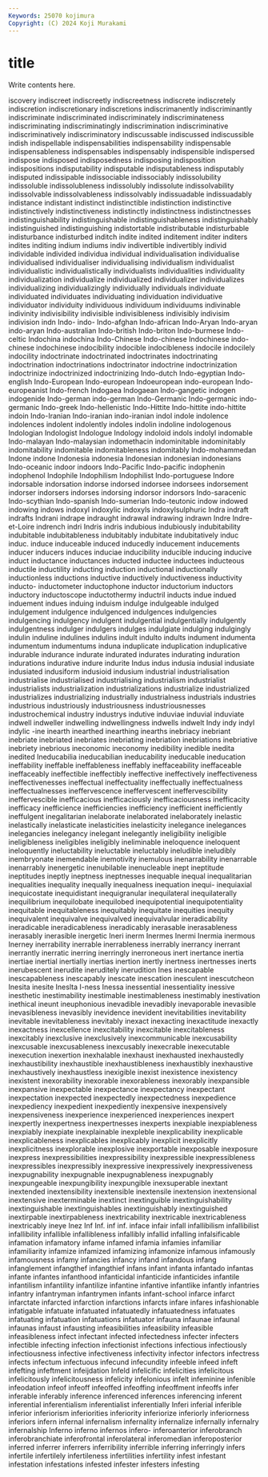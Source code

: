 ```yaml
---
Keywords: 25070 kojimura
Copyright: (C) 2024 Koji Murakami
---
```


# title

Write contents here.



iscovery indiscreet indiscreetly indiscreetness indiscrete indiscretely indiscretion indiscretionary
indiscretions indiscrimanently indiscriminantly indiscriminate indiscriminated indiscriminately indiscriminateness indiscriminating indiscriminatingly indiscrimination
indiscriminative indiscriminatively indiscriminatory indiscussable indiscussed indiscussible indish indispellable indispensabilities indispensability
indispensable indispensableness indispensables indispensably indispensible indispersed indispose indisposed indisposedness indisposing
indisposition indispositions indisputability indisputable indisputableness indisputably indisputed indissipable indissociable indissociably
indissolubility indissoluble indissolubleness indissolubly indissolute indissolvability indissolvable indissolvableness indissolvably indissuadable
indissuadably indistance indistant indistinct indistinctible indistinction indistinctive indistinctively indistinctiveness indistinctly
indistinctness indistinctnesses indistinguishability indistinguishable indistinguishableness indistinguishably indistinguished indistinguishing indistortable indistributable
indisturbable indisturbance indisturbed inditch indite indited inditement inditer inditers indites
inditing indium indiums indiv indivertible indivertibly individ individable individed individua
individual individualisation individualise individualised individualiser individualising individualism individualist individualistic individualistically
individualists individualities individuality individualization individualize individualized individualizer individualizes individualizing individualizingly
individually individuals individuate individuated individuates individuating individuation individuative individuator individuity
individuous individuum individuums indivinable indivinity indivisibility indivisible indivisibleness indivisibly indivisim
indivision indn Indo- indo- Indo-afghan Indo-african Indo-Aryan Indo-aryan indo-aryan Indo-australian
Indo-british Indo-briton Indo-burmese Indo-celtic Indochina indochina Indo-Chinese Indo-chinese Indochinese indo-chinese
indochinese indocibility indocible indocibleness indocile indocilely indocility indoctrinate indoctrinated indoctrinates
indoctrinating indoctrination indoctrinations indoctrinator indoctrine indoctrinization indoctrinize indoctrinized indoctrinizing Indo-dutch
Indo-egyptian Indo-english Indo-European Indo-european Indoeuropean indo-european Indo-europeanist Indo-french Indogaea Indogaean
Indo-gangetic indogen indogenide Indo-german indo-german Indo-Germanic Indo-germanic indo-germanic Indo-greek Indo-hellenistic
Indo-Hittite Indo-hittite indo-hittite indoin Indo-Iranian Indo-iranian indo-iranian indol indole indolence
indolences indolent indolently indoles indolin indoline indologenous Indologian Indologist Indologue
Indology indoloid indols indolyl indomable Indo-malayan Indo-malaysian indomethacin indominitable indominitably
indomitability indomitable indomitableness indomitably Indo-mohammedan Indone indone Indonesia indonesia Indonesian
indonesian indonesians Indo-oceanic indoor indoors Indo-Pacific Indo-pacific indophenin indophenol Indophile
Indophilism Indophilist Indo-portuguese Indore indorsable indorsation indorse indorsed indorsee indorsees
indorsement indorser indorsers indorses indorsing indorsor indorsors Indo-saracenic Indo-scythian Indo-spanish
Indo-sumerian Indo-teutonic indow indowed indowing indows indoxyl indoxylic indoxyls indoxylsulphuric
Indra indraft indrafts Indrani indrape indraught indrawal indrawing indrawn Indre
Indre-et-Loire indrench indri Indris indris indubious indubiously indubitability indubitable indubitableness
indubitably indubitate indubitatively induc induc. induce induceable induced inducedly inducement
inducements inducer inducers induces induciae inducibility inducible inducing inducive induct
inductance inductances inducted inductee inductees inducteous inductile inductility inducting induction
inductional inductionally inductionless inductions inductive inductively inductiveness inductivity inducto- inductometer
inductophone inductor inductorium inductors inductory inductoscope inductothermy inductril inducts indue
indued induement indues induing induism indulge indulgeable indulged indulgement indulgence
indulgenced indulgences indulgencies indulgencing indulgency indulgent indulgential indulgentially indulgently indulgentness
indulger indulgers indulges indulgiate indulging indulgingly indulin induline indulines indulins
indult indulto indults indument indumenta indumentum indumentums induna induplicate induplication
induplicative indurable indurance indurate indurated indurates indurating induration indurations indurative
indure indurite Indus indus indusia indusial indusiate indusiated indusiform indusioid
indusium industrial industrialisation industrialise industrialised industrialising industrialism industrialist industrialists industrialization
industrializations industrialize industrialized industrializes industrializing industrially industrialness industrials industries industrious
industriously industriousness industriousnesses industrochemical industry industrys indutive induviae induvial induviate
indwell indweller indwelling indwellingness indwells indwelt Indy indy indyl indylic
-ine inearth inearthed inearthing inearths inebriacy inebriant inebriate inebriated inebriates
inebriating inebriation inebriations inebriative inebriety inebrious ineconomic ineconomy inedibility inedible
inedita inedited Ineducabilia ineducabilian ineducability ineducable ineducation ineffability ineffable ineffableness
ineffably ineffaceability ineffaceable ineffaceably ineffectible ineffectibly ineffective ineffectively ineffectiveness ineffectivenesses
ineffectual ineffectuality ineffectually ineffectualness ineffectualnesses ineffervescence ineffervescent ineffervescibility ineffervescible inefficacious
inefficaciously inefficaciousness inefficacity inefficacy inefficience inefficiencies inefficiency inefficient inefficiently ineffulgent
inegalitarian inelaborate inelaborated inelaborately inelastic inelastically inelasticate inelasticities inelasticity inelegance
inelegances inelegancies inelegancy inelegant inelegantly ineligibility ineligible ineligibleness ineligibles ineligibly
ineliminable ineloquence ineloquent ineloquently ineluctability ineluctable ineluctably ineludible ineludibly inembryonate
inemendable inemotivity inemulous inenarrability inenarrable inenarrably inenergetic inenubilable inenucleable inept
ineptitude ineptitudes ineptly ineptness ineptnesses inequable inequal inequalitarian inequalities inequality
inequally inequalness inequation inequi- inequiaxial inequicostate inequidistant inequigranular inequilateral inequilaterally
inequilibrium inequilobate inequilobed inequipotential inequipotentiality inequitable inequitableness inequitably inequitate inequities
inequity inequivalent inequivalve inequivalved inequivalvular ineradicability ineradicable ineradicableness ineradicably inerasable
inerasableness inerasably inerasible inergetic Ineri inerm Inermes Inermi Inermia inermous
Inerney inerrability inerrable inerrableness inerrably inerrancy inerrant inerrantly inerratic inerring
inerringly inerroneous inert inertance inertia inertiae inertial inertially inertias inertion
inertly inertness inertnesses inerts inerubescent inerudite ineruditely inerudition Ines inescapable
inescapableness inescapably inescate inescation inesculent inescutcheon Inesita inesite Ineslta I-ness
Inessa inessential inessentiality inessive inesthetic inestimability inestimable inestimableness inestimably inestivation
inethical ineunt ineuphonious inevadible inevadibly inevaporable inevasible inevasibleness inevasibly inevidence
inevident inevitabilities inevitability inevitable inevitableness inevitably inexact inexacting inexactitude inexactly
inexactness inexcellence inexcitability inexcitable inexcitableness inexcitably inexclusive inexclusively inexcommunicable inexcusability
inexcusable inexcusableness inexcusably inexecrable inexecutable inexecution inexertion inexhalable inexhaust inexhausted
inexhaustedly inexhaustibility inexhaustible inexhaustibleness inexhaustibly inexhaustive inexhaustively inexhaustless inexigible inexist
inexistence inexistency inexistent inexorability inexorable inexorableness inexorably inexpansible inexpansive inexpectable
inexpectance inexpectancy inexpectant inexpectation inexpected inexpectedly inexpectedness inexpedience inexpediency inexpedient
inexpediently inexpensive inexpensively inexpensiveness inexperience inexperienced inexperiences inexpert inexpertly inexpertness
inexpertnesses inexperts inexpiable inexpiableness inexpiably inexpiate inexplainable inexpleble inexplicability inexplicable
inexplicableness inexplicables inexplicably inexplicit inexplicitly inexplicitness inexplorable inexplosive inexportable inexposable
inexposure inexpress inexpressibilities inexpressibility inexpressible inexpressibleness inexpressibles inexpressibly inexpressive inexpressively
inexpressiveness inexpugnability inexpugnable inexpugnableness inexpugnably inexpungeable inexpungibility inexpungible inexsuperable inextant
inextended inextensibility inextensible inextensile inextension inextensional inextensive inexterminable inextinct inextinguible
inextinguishability inextinguishable inextinguishables inextinguishably inextinguished inextirpable inextirpableness inextricability inextricable inextricableness
inextricably ineye Inez Inf Inf. inf inf. inface infair infall
infallibilism infallibilist infallibility infallible infallibleness infallibly infallid infalling infalsificable infamation
infamatory infame infamed infamia infamies infamiliar infamiliarity infamize infamized infamizing
infamonize infamous infamously infamousness infamy infancies infancy infand infandous infang
infanglement infangthef infangthief infans infant infanta infantado infantas infante infantes
infanthood infanticidal infanticide infanticides infantile infantilism infantility infantilize infantine infantive
infantlike infantly infantries infantry infantryman infantrymen infants infant-school infarce infarct
infarctate infarcted infarction infarctions infarcts infare infares infashionable infatigable infatuate
infatuated infatuatedly infatuatedness infatuates infatuating infatuation infatuations infatuator infauna infaunae
infaunal infaunas infaust infausting infeasibilities infeasibility infeasible infeasibleness infect infectant
infected infectedness infecter infecters infectible infecting infection infectionist infections infectious
infectiously infectiousness infective infectiveness infectivity infector infectors infectress infects infectum
infectuous infecund infecundity infeeble infeed infeft infefting infeftment infeijdation Infeld
infelicific infelicities infelicitous infelicitously infelicitousness infelicity infelonious infelt infeminine infenible
infeodation infeof infeoff infeoffed infeoffing infeoffment infeoffs infer inferable inferably
inference inferenced inferences inferencing inferent inferential inferentialism inferentialist inferentially Inferi
inferial inferible inferior inferiorism inferiorities inferiority inferiorize inferiorly inferiorness inferiors
infern infernal infernalism infernality infernalize infernally infernalry infernalship Inferno inferno
infernos infero- inferoanterior inferobranch inferobranchiate inferofrontal inferolateral inferomedian inferoposterior inferred
inferrer inferrers inferribility inferrible inferring inferringly infers infertile infertilely infertileness
infertilities infertility infest infestant infestation infestations infested infester infesters infesting
